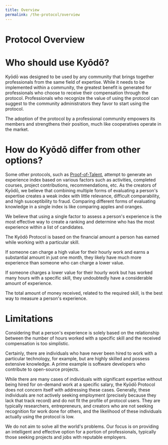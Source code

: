 ```yaml
---
title: Overview
permalink: /the-protocol/overview
---
```


# Protocol Overview

# Who should use Kyōdō?

Kyōdō was designed to be used by any community that brings together professionals from the same field of expertise. While it needs to be implemented within a community, the greatest benefit is generated for professionals who choose to receive their compensation through the protocol. Professionals who recognize the value of using the protocol can suggest to the community administrators they favor to start using the protocol.

The adoption of the protocol by a professional community empowers its members and strengthens their position, much like cooperatives operate in the market.

# How do Kyōdō differ from other options?

Some other protocols, such as [Proof-of-Talent](https://proofoftalent.org/), attempt to generate an experience index based on various factors such as activities, completed courses, project contributions, recommendations, etc. As the creators of Kyōdō, we believe that combining multiple forms of evaluating a person's expertise creates a weak index with little relevance, difficult comparability, and high susceptibility to fraud. Comparing different forms of evaluating knowledge in a single index is like comparing apples and oranges.

We believe that using a single factor to assess a person's experience is the most effective way to create a ranking and determine who has the most experience within a list of candidates.

The Kyōdō Protocol is based on the financial amount a person has earned while working with a particular skill.

If someone can charge a high value for their hourly work and earns a substantial amount in just one month, they likely have much more experience than someone who can charge a lower value.

If someone charges a lower value for their hourly work but has worked many hours with a specific skill, they undoubtedly have a considerable amount of experience.

The total amount of money received, related to the required skill, is the best way to measure a person's experience.

# Limitations

Considering that a person's experience is solely based on the relationship between the number of hours worked with a specific skill and the received compensation is too simplistic.

Certainly, there are individuals who have never been hired to work with a particular technology, for example, but are highly skilled and possess extensive knowledge. A prime example is software developers who contribute to open-source projects.

While there are many cases of individuals with significant expertise without being hired for on-demand work at a specific salary, the Kyōdō Protocol does not concern itself with addressing these cases. Generally, these individuals are not actively seeking employment (precisely because they lack that track record) and do not fit the profile of protocol users. They are typically researchers, entrepreneurs, and creators who are not seeking recognition for work done for others, and the likelihood of these individuals actually using the protocol is low.

We do not aim to solve all the world's problems. Our focus is on providing an intelligent and effective option for a portion of professionals, typically those seeking projects and jobs with reputable employers.